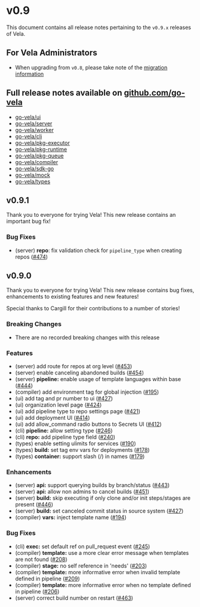 # v0.9

This document contains all release notes pertaining to the `v0.9.x` releases of Vela.

## For Vela Administrators

* When upgrading from `v0.8`, please take note of the [migration information](/migrations/v0.9/README.md)

## Full release notes available on [github.com/go-vela](https://github.com/go-vela)

* [go-vela/ui](https://github.com/go-vela/ui/releases)
* [go-vela/server](https://github.com/go-vela/server/releases)
* [go-vela/worker](https://github.com/go-vela/worker/releases)
* [go-vela/cli](https://github.com/go-vela/cli/releases)
* [go-vela/pkg-executor](https://github.com/go-vela/pkg-executor/releases)
* [go-vela/pkg-runtime](https://github.com/go-vela/pkg-runtime/releases)
* [go-vela/pkg-queue](https://github.com/go-vela/pkg-queue/releases)
* [go-vela/compiler](https://github.com/go-vela/compiler/releases)
* [go-vela/sdk-go](https://github.com/go-vela/sdk-go/releases)
* [go-vela/mock](https://github.com/go-vela/mock/releases)
* [go-vela/types](https://github.com/go-vela/types/releases)

## v0.9.1

Thank you to everyone for trying Vela! This new release contains an important bug fix!

### Bug Fixes

* (server) **repo**: fix validation check for `pipeline_type` when creating repos ([#474](https://github.com/go-vela/server/issues/474))

## v0.9.0

Thank you to everyone for trying Vela! This new release contains bug fixes, enhancements to existing features and new features!

Special thanks to Cargill for their contributions to a number of stories!

### Breaking Changes

* There are no recorded breaking changes with this release

### Features

* (server) add route for repos at org level ([#453](https://github.com/go-vela/server/issues/453))
* (server) enable canceling abandoned builds ([#454](https://github.com/go-vela/server/issues/454))
* (server) **pipeline:** enable usage of template languages within base  ([#444](https://github.com/go-vela/server/issues/444))
* (compiler) add environment tag for global injection ([#195](https://github.com/go-vela/compiler/issues/195))
* (ui) add tag and pr number to ui ([#427](https://github.com/go-vela/ui/issues/427))
* (ui) organization level page ([#424](https://github.com/go-vela/ui/issues/424))
* (ui) add pipeline type to repo settings page ([#421](https://github.com/go-vela/ui/issues/421))
* (ui) add deployment UI ([#414](https://github.com/go-vela/ui/issues/414))
* (ui) add allow_command radio buttons to Secrets UI ([#412](https://github.com/go-vela/ui/issues/412))
* (cli) **pipeline:** allow setting type ([#246](https://github.com/go-vela/cli/issues/246))
* (cli) **repo:** add pipeline type field ([#240](https://github.com/go-vela/cli/issues/240))
* (types) enable setting ulimits for services ([#190](https://github.com/go-vela/types/issues/190))
* (types) **build:** set tag env vars for deployments ([#178](https://github.com/go-vela/types/issues/178))
* (types) **container:** support slash (/) in names ([#179](https://github.com/go-vela/types/issues/179))

### Enhancements

* (server) **api:** support querying builds by branch/status ([#443](https://github.com/go-vela/server/issues/443))
* (server) **api:** allow non admins to cancel builds ([#451](https://github.com/go-vela/server/issues/451))
* (server) **build:** skip executing if only clone and/or init steps/stages are present ([#446](https://github.com/go-vela/server/issues/446))
* (server) **build:** set canceled commit status in source system ([#427](https://github.com/go-vela/server/issues/427))
* (compiler) **vars:** inject template name ([#194](https://github.com/go-vela/compiler/issues/194))

### Bug Fixes

* (cli) **exec:** set default ref on pull_request event ([#245](https://github.com/go-vela/cli/issues/245))
* (compiler) **template:** use a more clear error message when templates are not found ([#208](https://github.com/go-vela/compiler/issues/208))
* (compiler) **stage:** no self reference in 'needs' ([#203](https://github.com/go-vela/compiler/issues/203))
* (compiler) **template:** more informative error when invalid template defined in pipeline ([#209](https://github.com/go-vela/compiler/issues/209))
* (compiler) **template:** more informative error when no template defined in pipeline ([#206](https://github.com/go-vela/compiler/issues/206))
* (server) correct build number on restart ([#463](https://github.com/go-vela/server/issues/463))
